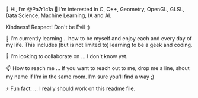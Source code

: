 👋 Hi, I’m @Pa7r1c1a
👀 I’m interested in C, C++, Geometry, OpenGL, GLSL, Data Science, Machine Learning, IA and AI.
 
Kindness! Respect! Don't be Evil ;)

 🌱 I’m currently learning... how to be myself and enjoy each and every day of my life. This includes (but is not limited to) learning to be a geek and coding.
  
 💞️ I’m looking to collaborate on ... I don't know yet.

 📫 How to reach me ... If you want to reach out to me, drop me a line, shout my name if I'm in the same room. I'm sure you'll find a way ;)
  
 ⚡ Fun fact: ... I really should work on this readme file.

<!---
Pa7r1c1a/Pa7r1c1a is a ✨ special ✨ repository because its `README.md` (this file) appears on your GitHub profile.
You can click the Preview link to take a look at your changes.
--->
